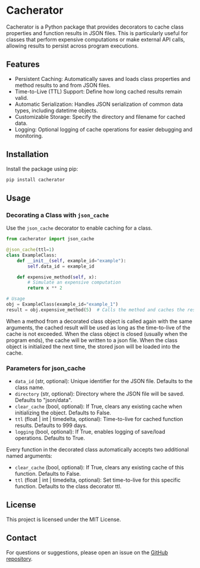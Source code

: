 # Cacherator

Cacherator is a Python package that provides decorators to cache class properties and function results in JSON files. This is particularly useful for classes that perform expensive computations or make external API calls, allowing results to persist across program executions.

## Features

- Persistent Caching: Automatically saves and loads class properties and method results to and from JSON files.
- Time-to-Live (TTL) Support: Define how long cached results remain valid.
- Automatic Serialization: Handles JSON serialization of common data types, including datetime objects.
- Customizable Storage: Specify the directory and filename for cached data.
- Logging: Optional logging of cache operations for easier debugging and monitoring.

## Installation

Install the package using pip:
```bash
pip install cacherator
```
## Usage

### Decorating a Class with `json_cache`
Use the `json_cache` decorator to enable caching for a class.

```python
from cacherator import json_cache

@json_cache(ttl=1)
class ExampleClass:
    def __init__(self, example_id="example"):
        self.data_id = example_id

    def expensive_method(self, x):
        # Simulate an expensive computation
        return x ** 2

# Usage
obj = ExampleClass(example_id="example_1")
result = obj.expensive_method(5)  # Calls the method and caches the result
```

When a method from a decorated class object is called again with the same arguments, the cached result will be used as long as the time-to-live of the cache is not exceeded. When the class object is closed (usually when the program ends), the cache will be written to a json file. When the class object is initialized the next time, the stored json will be loaded into the cache.    

### Parameters for json_cache
- `data_id` (str, optional): Unique identifier for the JSON file. Defaults to the class name.
- `directory` (str, optional): Directory where the JSON file will be saved. Defaults to "json/data".
- `clear_cache` (bool, optional): If True, clears any existing cache when initializing the object. Defaults to False.
- `ttl` (float | int | timedelta, optional): Time-to-live for cached function results. Defaults to 999 days.
- `logging` (bool, optional): If True, enables logging of save/load operations. Defaults to True.

Every function in the decorated class automatically accepts two additional named arguments:
- `clear_cache` (bool, optional): If True, clears any existing cache of this function. Defaults to False.
- `ttl` (float | int | timedelta, optional): Set time-to-live for this specific function. Defaults to the class decorator ttl.

## License
This project is licensed under the MIT License.

## Contact
For questions or suggestions, please open an issue on the [GitHub repository](https://github.com/Redundando/json_cache).



